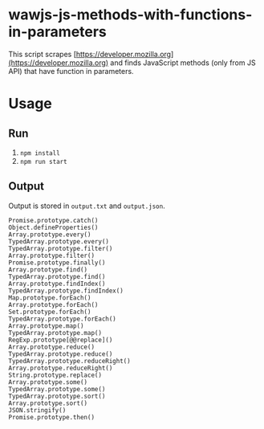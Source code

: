# wawjs-js-methods-with-functions-in-parameters

This script scrapes [https://developer.mozilla.org](https://developer.mozilla.org) and finds JavaScript methods (only from JS API) that have function in parameters.

# Usage

## Run
1. `npm install`
1. `npm run start`

## Output
Output is stored in `output.txt` and `output.json`.

```
Promise.prototype.catch()
Object.defineProperties()
Array.prototype.every()
TypedArray.prototype.every()
TypedArray.prototype.filter()
Array.prototype.filter()
Promise.prototype.finally()
Array.prototype.find()
TypedArray.prototype.find()
Array.prototype.findIndex()
TypedArray.prototype.findIndex()
Map.prototype.forEach()
Array.prototype.forEach()
Set.prototype.forEach()
TypedArray.prototype.forEach()
Array.prototype.map()
TypedArray.prototype.map()
RegExp.prototype[@@replace]()
Array.prototype.reduce()
TypedArray.prototype.reduce()
TypedArray.prototype.reduceRight()
Array.prototype.reduceRight()
String.prototype.replace()
Array.prototype.some()
TypedArray.prototype.some()
TypedArray.prototype.sort()
Array.prototype.sort()
JSON.stringify()
Promise.prototype.then()
```